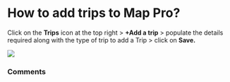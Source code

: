# How to add trips to Map Pro?

<p class="no-margin">Click on the <b>Trips</b> icon at the top right &gt; <b>+Add a trip</b> &gt; populate the details required along with the type of trip to add a Trip &gt; click on <b>Save.</b></p>
<p class="no-margin"></p>
<div class="intercom-container"><img src="/assets/img/teams-pro/image_125.png"></div>

### Comments
<Comments />

